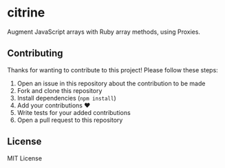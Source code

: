 # citrine

Augment JavaScript arrays with Ruby array methods, using Proxies.


## Contributing

Thanks for wanting to contribute to this project! Please follow these steps:

1. Open an issue in this repository about the contribution to be made
2. Fork and clone this repository
3. Install dependencies (`npm install`)
4. Add your contributions ❤️
5. Write tests for your added contributions
6. Open a pull request to this repository


## License

MIT License
